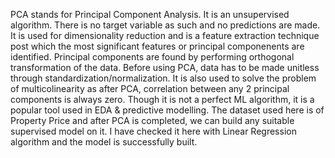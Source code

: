 PCA stands for Principal Component Analysis. It is an unsupervised algorithm. There is no target variable as such and no predictions are made. It is used for dimensionality reduction and is a feature extraction technique post which the most significant features or principal componenents are identified. Principal components are found by performing orthogonal transformation of the data. Before using PCA, data has to be made unitless through standardization/normalization.
It is also used to solve the problem of multicolinearity as after PCA, correlation between any 2 principal components is always zero.
Though it is not a perfect ML algorithm, it is a popular tool used in EDA & predictive modelling.
The dataset used here is of Property Price and after PCA is completed, we can build any suitable supervised model on it. I have checked it here with Linear Regression algorithm and the model is successfully built.
